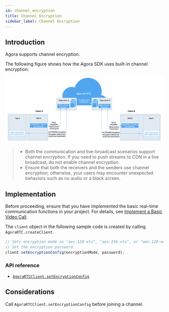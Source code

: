 ```yaml
---
id: channel_encryption
title: Channel Encryption
sidebar_label: Channel Encryption
---
```

## Introduction

Agora supports channel encryption.

The following figure shows how the Agora SDK uses built-in channel encryption:

![](assets/agora-encryption-en.png)

> - Both the communication and live-broadcast scenarios support channel encryption. If you need to push streams to CDN in a live broadcast, do not enable channel encryption.
> - Ensure that both the receivers and the senders use channel encryption; otherwise, your users may encounter unexpected behaviors such as no audio or a black screen.

## Implementation

Before proceeding, ensure that you have implemented the basic real-time communication functions in your project. For details, see [Implement a Basic Video Call](basic_call.md).

The `client` object in the following sample code is created by calling `AgoraRTC.createClient`.

```js
// Sets encryption mode as "aes-128-xts", "aes-256-xts", or "aes-128-ecb".
// Set the encryption password.
client.setEncryptionConfig(encryptionMode, password);
```

### API reference
- [`AgoraRTCClient.setEncryptionConfig`](/api/en/interfaces/iagorartcclient.html#setencryptionconfig)

## Considerations
Call `AgoraRTCClient.setEncryptionConfig` before joining a channel.

